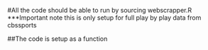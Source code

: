 #All the code should be able to run by sourcing webscrapper.R
***Important note this is only setup for full play by play data from cbssports

##The code is setup as a function